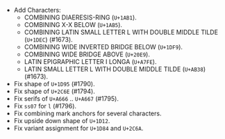 * Add Characters:
  - COMBINING DIAERESIS-RING (`U+1AB1`).
  - COMBINING X-X BELOW (`U+1AB5`).
  - COMBINING LATIN SMALL LETTER L WITH DOUBLE MIDDLE TILDE (`U+1DEC`) (#1673).
  - COMBINING WIDE INVERTED BRIDGE BELOW (`U+1DF9`).
  - COMBINING WIDE BRIDGE ABOVE (`U+20E9`).
  - LATIN EPIGRAPHIC LETTER I LONGA (`U+A7FE`).
  - LATIN SMALL LETTER L WITH DOUBLE MIDDLE TILDE (`U+AB38`) (#1673).
* Fix shape of `U+1D95` (#1790).
* Fix shape of `U+2C6E` (#1794).
* Fix serifs of `U+A666` .. `U+A667` (#1795).
* Fix `ss07` for `l` (#1796).
* Fix combining mark anchors for several characters.
* Fix upside down shape of `U+1D12`.
* Fix variant assignment for `U+1D84` and `U+2C6A`.
